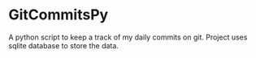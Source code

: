 # GitCommitsPy
A python script to keep a track of my daily commits on git. 
Project uses sqlite database to store the data.
